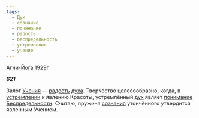 ```yaml
---
tags:
  - Дух
  - сознание
  - понимание
  - радость
  - беспредельность
  - устремление
  - учение
---
```

[Агни-Йога 1929г](https://127.0.0.1:4002/agni/1929)

___621___

Залог [Учения](../../../tags/#учение) — [радость](../../../tags/#радость) [духа](../../../tags/#Дух). Творчество целесообразно, когда, в [устремлении](../../../tags/#устремление) к явлению Красоты, устремлённый [дух](../../../tags/#Дух) являет [понимание](../../../tags/#понимание) [Беспредельности](../../../tags/#беспредельность). Считаю, пружина [сознания](../../../tags/#сознание) утончённого утвердится явленным Учением.